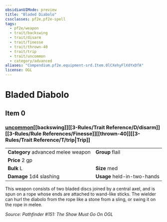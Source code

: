```yaml
---
obsidianUIMode: preview
title: "Bladed Diabolo"
cssclasses: pf2e,pf2e-spell
tags:
  - pf2e/weapon
  - trait/backswing
  - trait/disarm
  - trait/finesse
  - trait/thrown-40
  - trait/trip
  - trait/uncommon
  - category/advanced
aliases: "Compendium.pf2e.equipment-srd.Item.0lCXehyFlXdYxDfA"
license: OGL
---
```

# Bladed Diabolo
## Item 0
### [uncommon](uncommon.md "Uncommon Rarity Trait")[[backswing]][[3-Rules/Trait Reference/D/disarm]][[3-Rules/Rule References/Finesse]][[thrown-40]][[3-Rules/Trait Reference/T/trip|Trip]] 

|  |  |
| -- | -- |
| **Category** advanced melee weapon | **Group** flail |
| **Price** 2 gp |  |
| **Bulk** L | **Size** med |
| **Damage** 1d4 slashing  | **Usage** held-in-two-hands |



This weapon consists of two bladed discs joined by a central axel, and is spun on a rope whose ends are attached to wand-like sticks. The wielder can hurl the diabolo from the rope like a stone from a sling, or swing it on the rope in melee.

*Source: Pathfinder #151: The Show Must Go On*
*OGL*